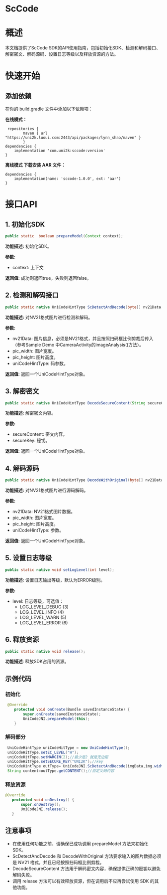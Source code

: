 # **ScCode**

# **概述**
本文档提供了ScCode SDK的API使用指南，包括初始化SDK、检测和解码接口、解密密文、解码源码、设置日志等级以及释放资源的方法。

# **快速开始**
## **添加依赖**
在你的 build.gradle 文件中添加以下依赖项：

**在线模式：**
```Gradle
 repositories {
        maven { url "https://uni2k.luoui.com:2443/api/packages/lynn_shao/maven" }
        }
dependencies {
    implementation 'com.uni2k:sccode:version'
}
```
**离线模式 下载安装 AAR 文件：**

```Gradle
dependencies {
    implementation(name: 'sccode-1.0.0', ext: 'aar')
}
```

# **接口API**
## **1. 初始化SDK**
```Java
public static  boolean prepareModel(Context context);
```
**功能描述:** 初始化SDK。

**参数:**

- context: 上下文 

**返回值:** 成功则返回true，失败则返回false。

## **2. 检测和解码接口**
```Java
public static native UniCodeHintType ScDetectAndDecode(byte[] nv21Data, int pic_width, int pic_height, UniCodeHintType uniCodeHintType);
```
**功能描述:** 对NV21格式图片进行检测和解码。

**参数:**

- nv21Data: 图片信息，必须是NV21格式，并且按照扫码框比例剪裁后传入（参考Sample Demo 中CameraActivity的imageAnalysis()方法）。
- pic_width: 图片宽度。
- pic_height: 图片高度。
- uniCodeHintType: 码参数。

 **返回值:** 返回一个UniCodeHintType对象。

## **3. 解密密文**
```java
public static native UniCodeHintType DecodeSecureContent(String secureContent, String secureKey);
```
**功能描述:** 解密密文内容。

**参数:**

- secureContent: 密文内容。
- secureKey: 秘钥。 

**返回值:** 返回一个UniCodeHintType对象。

## **4. 解码源码**
```Java
public static native UniCodeHintType DecodeWithOriginal(byte[] nv21Data, int pic_width, int pic_height, UniCodeHintType uniCodeHintType);
```
**功能描述:** 对NV21格式图片进行源码解码。

**参数:**

- nv21Data: NV21格式图片数据。
- pic_width: 图片宽度。
- pic_height: 图片高度。
- uniCodeHintType: 参数。 

**返回值:** 返回一个UniCodeHintType对象。

## **5. 设置日志等级**
```Java
public static native void setLogLevel(int level);
```
**功能描述:** 设置日志输出等级，默认为ERROR级别。

**参数:**

- level: 日志等级，可选值：
  - LOG_LEVEL_DEBUG (3)
  - LOG_LEVEL_INFO (4)
  - LOG_LEVEL_WARN (5)
  - LOG_LEVEL_ERROR (6)

## **6. 释放资源**
```Java
public static native void release();
```
**功能描述**: 释放SDK占用的资源。

## **示例代码**
### 初始化
```Java
 @Override
    protected void onCreate(Bundle savedInstanceState) {
        super.onCreate(savedInstanceState);
        UniCodeJNI.prepareModel(this);       
    }
```
### 解码部分
```Java
 UniCodeHintType uniCodeHitType = new UniCodeHintType();
 uniCodeHitType.setEC_LEVEL("H");
 uniCodeHitType.setMARGIN(2);//最少是2 就是无边距
 uniCodeHitType.setSECURE_KEY("UNI2K");//key
 UniCodeHintType outType= UniCodeJNI.ScDetectAndDecode(imgData,img.width(),img.height(),uniCodeHitType);
 String content=outType.getCONTENT();//自定义码内容
```
 ### 释放资源
 ```Java
 @Override
    protected void onDestroy() {
        super.onDestroy();
        UniCodeJNI.release();
    }
```
## **注意事项**
- 在使用任何功能之前，请确保已成功调用 prepareModel 方法来初始化 SDK。
- ScDetectAndDecode 和 DecodeWithOriginal 方法要求输入的图片数据必须是 NV21 格式，并且已经按照扫码框比例剪裁。
- DecodeSecureContent 方法用于解码密文内容，确保提供正确的密钥以避免解码失败。
- 调用 release 方法可以有效释放资源，但在调用后不应再尝试使用 SDK 的其他功能。    